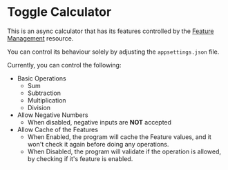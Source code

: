 # Toggle Calculator

This is an async calculator that has its features controlled by the [Feature Management](https://learn.microsoft.com/en-us/dotnet/api/microsoft.featuremanagement?view=azure-dotnet) resource. 

You can control its behaviour solely by adjusting the `appsettings.json` file.

Currently, you can control the following:

* Basic Operations
  * Sum
  * Subtraction
  * Multiplication
  * Division
* Allow Negative Numbers
  * When disabled, negative inputs are **NOT** accepted
* Allow Cache of the Features
  * When Enabled, the program will cache the Feature values, and it won't check it again before doing any operations.
  * When Disabled, the program will validate if the operation is allowed, by checking if it's feature is enabled.

